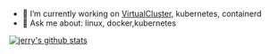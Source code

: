 - 🔭 I’m currently working on [VirtualCluster](https://github.com/kubernetes-sigs/multi-tenancy/tree/master/incubator/virtualcluster), kubernetes, containerd
- 💬 Ask me about: linux, docker,kubernetes

[![jerry's github stats](https://github-readme-stats.vercel.app/api?username=zhuangqh&show_icons=true)](https://github.com/anuraghazra/github-readme-stats)
